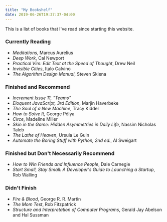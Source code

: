 ```yaml
---
title: "My Bookshelf"
date: 2019-06-26T19:37:37-04:00
---
```


This is a list of books that I've read since starting this website.

### Currently Reading

- _Meditations_, Marcus Aurelius
- _Deep Work_, Cal Newport
- _Practical Vim: Edit Text at the Speed of Thought_, Drew Neil
- _Invisible Cities_, Italo Calvino
- _The Algorithm Design Manual_, Steven Skiena

### Finished and Recommend

- _Increment Issue 11, "Teams"_
- _Eloquent JavaScript, 3rd Edition_, Marjin Haverbeke
- _The Soul of a New Machine_, Tracy Kidder
- _How to Solve It_, George Pólya
- _Circe_, Madeline Miller
- _Skin in the Game: Hidden Asymmetries in Daily Life_, Nassim Nicholas Taleb
- _The Lathe of Heaven_, Ursula Le Guin
- _Automate the Boring Stuff with Python, 2nd ed._, Al Sweigart

### Finished but Don't Necessarily Recommend

- _How to Win Friends and Influence People_, Dale Carnegie
- _Start Small, Stay Small: A Developer's Guide to Launching a Startup_,
  Rob Walling

### Didn't Finish

- _Fire & Blood_, George R. R. Martin
- _The Mom Test_, Rob Fitzpatrick
- _Structure and Interpretation of Computer Programs_, Gerald Jay Abelson and
  Hal Sussman

